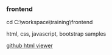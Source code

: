 ### frontend

cd C:\workspace\training\frontend

html, css, javascript, bootstrap samples

[github html viewer](https://htmlpreview.github.io/)
